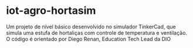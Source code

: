 # iot-agro-hortasim
Um projeto de nível básico desenvolvido no simulador TinkerCad, que simula uma estufa de hortaliças com controle de temperatura e ventilação. O código é orientado por Diego Renan, Education Tech Lead da DIO
